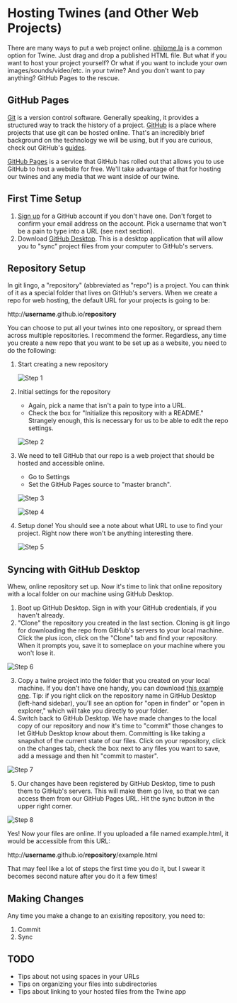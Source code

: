 # Hosting Twines (and Other Web Projects)

There are many ways to put a web project online. [philome.la](http://philome.la/) is a common option for Twine. Just drag and drop a published HTML file. But what if you want to host your project yourself? Or what if you want to include your own images/sounds/video/etc. in your twine? And you don't want to pay anything? GitHub Pages to the rescue.

## GitHub Pages

[Git](https://git-scm.com/) is a version control software. Generally speaking, it provides a structured way to track the history of a project. [GitHub](https://github.com/) is a place where projects that use git can be hosted online. That's an incredibly brief background on the technology we will be using, but if you are curious, check out GitHub's [guides](https://guides.github.com/). 

[GitHub Pages](https://pages.github.com/) is a service that GitHub has rolled out that allows you to use GitHub to host a website for free. We'll take advantage of that for hosting our twines and any media that we want inside of our twine.

## First Time Setup

1. [Sign up](https://github.com/join) for a GitHub account if you don't have one. Don't forget to confirm your email address on the account. Pick a username that won't be a pain to type into a URL (see next section).
2. Download [GitHub Desktop](https://desktop.github.com/). This is a desktop application that will allow you to "sync" project files from your computer to GitHub's servers.

## Repository Setup

In git lingo, a "repository" (abbreviated as "repo") is a project. You can think of it as a special folder that lives on GitHub's servers. When we create a repo for web hosting, the default URL for your projects is going to be:

http://**username**.github.io/**repository**

You can choose to put all your twines into one repository, or spread them across multiple repositories. I recommend the former. Regardless, any time you create a new repo that you want to be set up as a website, you need to do the following: 

1. Start creating a new repository

    ![Step 1](images/step-1-new-repo.png)

2. Initial settings for the repository
    - Again, pick a name that isn't a pain to type into a URL.
    - Check the box for "Initialize this repository with a README." Strangely enough, this is necessary for us to be able to edit the repo settings.

    ![Step 2](images/step-2-readme.png)

3. We need to tell GitHub that our repo is a web project that should be hosted and accessible online. 
    - Go to Settings
    - Set the GitHub Pages source to "master branch".

    ![Step 3](images/step-3-settings.png)

    ![Step 4](images/step-4-master-branch.png)

4. Setup done! You should see a note about what URL to use to find your project. Right now there won't be anything interesting there.

    ![Step 5](images/step-5-url.png)

## Syncing with GitHub Desktop

Whew, online repository set up. Now it's time to link that online repository with a local folder on our machine using GitHub Desktop.

1. Boot up GitHub Desktop. Sign in with your GitHub credentials, if you haven't already.
2. "Clone" the repository you created in the last section. Cloning is git lingo for downloading the repo from GitHub's servers to your local machine. Click the plus icon, click on the "Clone" tab and find your repository. When it prompts you, save it to someplace on your machine where you won't lose it.

![Step 6](images/step-6-clone.png)

3. Copy a twine project into the folder that you created on your local machine. If you don't have one handy, you can download [this example one](//mikewesthad.com/twine-resources/demos/animate.css/example.html). Tip: if you right click on the repository name in GitHub Desktop (left-hand sidebar), you'll see an option for "open in finder" or "open in explorer," which will take you directly to your folder.
4. Switch back to GitHub Desktop. We have made changes to the local copy of our repository and now it's time to "commit" those changes to let GitHub Desktop know about them. Committing is like taking a snapshot of the current state of our files. Click on your repository, click on the changes tab, check the box next to any files you want to save, add a message and then hit "commit to master".

![Step 7](images/step-7-commit.png)

5. Our changes have been registered by GitHub Desktop, time to push them to GitHub's servers. This will make them go live, so that we can access them from our GitHub Pages URL. Hit the sync button in the upper right corner.

![Step 8](images/step-8-sync.png)

Yes! Now your files are online. If you uploaded a file named example.html, it would be accessible from this URL:

http://**username**.github.io/**repository**/example.html

That may feel like a lot of steps the first time you do it, but I swear it becomes second nature after you do it a few times!

## Making Changes

Any time you make a change to an exisiting repository, you need to:

1. Commit
2. Sync

## TODO

- Tips about not using spaces in your URLs
- Tips on organizing your files into subdirectories
- Tips about linking to your hosted files from the Twine app
